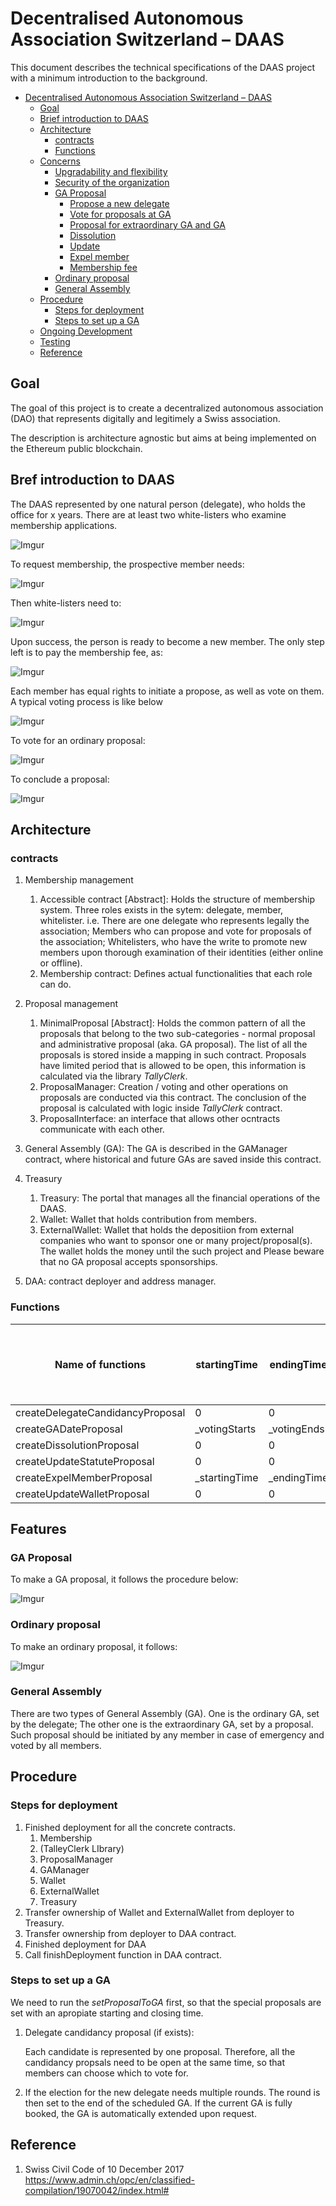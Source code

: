 # Decentralised Autonomous Association Switzerland – DAAS

This document describes the technical specifications of the DAAS project with a minimum introduction to the background.

- [Decentralised Autonomous Association Switzerland – DAAS](#decentralised-autonomous-association-switzerland-%E2%80%93-daas)
    - [Goal](#goal)
    - [Brief introduction to DAAS](#bref-introduction-to-daas)
    - [Architecture](#architecture)
        - [contracts](#contracts)
        - [Functions](#functions)
    - [Concerns](#concerns)
        - [Upgradability and flexibility](#upgradability-and-flexibility)
        - [Security of the organization](#security-of-the-organization)
        - [GA Proposal](#ga-proposal)
            - [Propose a new delegate](#propose-a-new-delegate)
            - [Vote for proposals at GA](#vote-for-proposals-at-ga)
            - [Proposal for extraordinary GA and GA](#proposal-for-extraordinary-ga-and-ga)
            - [Dissolution](#dissolution)
            - [Update](#update)
            - [Expel member](#expel-member)
            - [Membership fee](#membership-fee)
        - [Ordinary proposal](#ordinary-proposal)
        - [General Assembly](#general-assembly)
    - [Procedure](#procedure)
        - [Steps for deployment](#steps-for-deployment)
        - [Steps to set up a GA](#steps-to-set-up-a-ga)
    - [Ongoing Development](#ongoing-development)
    - [Testing](#testing)
    - [Reference](#reference)

## Goal

The goal of this project is to create a decentralized autonomous association (DAO) that represents digitally and legitimely a Swiss association. 

The description is architecture agnostic but aims at being implemented on the Ethereum public blockchain.

## Bref introduction to DAAS

The DAAS represented by one natural person (delegate), who holds the office for x years. There are at least two white-listers who examine membership applications. 

![Imgur](https://i.imgur.com/RE5YQMo.png)

To request membership, the prospective member needs:

![Imgur](https://i.imgur.com/4txsi31.png)

Then white-listers need to:

![Imgur](https://i.imgur.com/FTI0lU5.png) 

Upon success, the person is ready to become a new member. The only step left is to pay the membership fee, as:

![Imgur](https://i.imgur.com/x4r6Z1H.png)

Each member has equal rights to initiate a propose, as well as vote on them. A typical voting process is like below

![Imgur](https://i.imgur.com/fKkkzgZ.png)

To vote for an ordinary proposal: 

![Imgur](https://i.imgur.com/jPX2zln.png)

To conclude a proposal: 

![Imgur](https://i.imgur.com/rbM1VLi.png)

## Architecture

### contracts

1. Membership management

   1. Accessible contract [Abstract]: Holds the structure of membership system. Three roles exists in the sytem: delegate, member, whitelister.
      i.e. There are one delegate who represents legally the association; Members who can propose and vote for proposals of the association; Whitelisters, who have the write to promote new members upon thorough examination of their identities (either online or offline).
   2. Membership contract: Defines actual functionalities that each role can do. 
2. Proposal management

    1. MinimalProposal [Abstract]: Holds the common pattern of all the proposals that belong to the two sub-categories - normal proposal and administrative proposal (aka. GA proposal). The list of all the proposals is stored inside a mapping in such contract. Proposals have limited period that is allowed to be open, this information is calculated via the library *TallyClerk*.
    2. ProposalManager: Creation / voting and other operations on proposals are conducted via this contract. The conclusion of the proposal is calculated with logic inside *TallyClerk* contract.
    3. ProposalInterface: an interface that allows other ocntracts communicate with each other.
3. General Assembly (GA): The GA is described in the GAManager contract, where historical and future GAs are saved inside this contract.
4. Treasury
    1. Treasury: The portal that manages all the financial operations of the DAAS.
    2. Wallet: Wallet that holds contribution from members. 
    3. ExternalWallet: Wallet that holds the depositiion from external companies who want to sponsor one or many project/proposal(s). The wallet holds the money until the such project and Please beware that no GA proposal accepts sponsorships.
5. DAA: contract deployer and address manager. 

### Functions

| Name of functions                | startingTime  | endingTime  | candidate     | proposedGADate | proposedStatute | internalWallet  | externalWallet  | wait for GA to set up voting time? |
| -------------------------------- | ------------- | ----------- | ------------- | -------------- | --------------- | --------------- | --------------- | ---------------------------------- |
| createDelegateCandidancyProposal | 0             | 0           | msg.sender    | 0              | ""              | 0x0             | 0x0             | Yes                                |
| createGADateProposal             | _votingStarts | _votingEnds | 0x0           | _proposedTime  | ""              | 0x0             | 0x0             | No                                 |
| createDissolutionProposal        | 0             | 0           | 0x0           | 0              | ""              | 0x0             | 0x0             | Yes                                |
| createUpdateStatuteProposal      | 0             | 0           | 0x0           | 0              | _newHash        | 0x0             | 0x0             | Yes                                |
| createExpelMemberProposal        | _startingTime | _endingTime | _targetMember | 0              | ""              | 0x0             | 0x0             | No                                 |
| createUpdateWalletProposal       | 0             | 0           | 0x0           | 0              | ""              | _internalWallet | _externalWallet | Yes                                |



## Features

### GA Proposal

To make a GA proposal, it follows the procedure below:

![Imgur](https://i.imgur.com/yBGiJMP.png)

### Ordinary proposal

To make an ordinary proposal, it follows: 

![Imgur](https://i.imgur.com/y5yI5Ex.png)



### General Assembly

There are two types of General Assembly (GA). One is the ordinary GA, set by the delegate; The other one is the extraordinary GA, set by a proposal. Such proposal should be initiated by any member in case of emergency and voted by all members. 

## Procedure

### Steps for deployment

1. Finished deployment for all the concrete contracts.
   1. Membership 
   2.  (TalleyClerk LIbrary)
   3. ProposalManager
   4. GAManager
   5. Wallet
   6. ExternalWallet
   7. Treasury
2. Transfer ownership of Wallet and ExternalWallet from deployer to Treasury.
3. Transfer ownership from deployer to DAA contract.
4. Finished deployment for DAA
5. Call finishDeployment function in DAA contract.

### Steps to set up a GA

We need to run the *setProposalToGA* first, so that the special proposals are set with an apropiate starting and closing time.

1. Delegate candidancy proposal (if exists):

   Each candidate is represented by one proposal. Therefore, all the candidancy propsals need to be open at the same time, so that members can choose which to vote for.

2. If the election for the new delegate needs multiple rounds. The round is then set to the end of the scheduled GA. If the current GA is fully booked, the GA is automatically extended upon request. 

## Reference

1. Swiss Civil Code of 10 December 2017 https://www.admin.ch/opc/en/classified-compilation/19070042/index.html#
